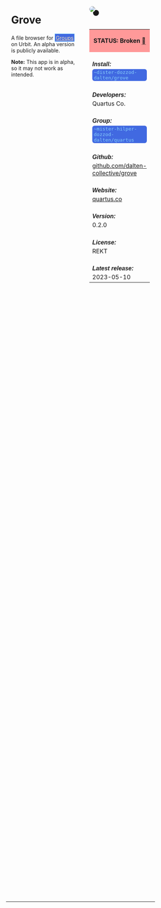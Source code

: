 <style>
	/* %wiki restyling */
.page a{display: inline-block;color: white;border: 1px solid black;margin-right: 6px;padding: 5px;background-color:#3366cc;border-radius:7px;}#page-title{display:none;}.sidebar{margin-right:-20px;padding-top:180px;background-image: url("https://i.imgur.com/enNS7bT.png");background-repeat:no-repeat;background-position-x:53%}#global-menu{border:2px solid cadetblue;}#global-menu a{display:block;margin-bottom:6px;}h1{font-size:2em;margin-top:0em}footer{text-align:left}
	/* Tooltip */
.tooltip {position: relative;display: inline-block;border-bottom: 1px dotted black;}
.tooltip .tooltiptext {visibility: hidden;width: 120px;background-color: black;color: #fff;text-align: center;padding: 5px 0;border-radius: 6px;
position: absolute;z-index: 1;}
.tooltip:hover .tooltiptext {visibility: visible;}
.logo {margin-top:-20px;margin-bottom:30px;margin-left:0px;box-shadow: 10px 10px;border-radius:30px;}
	/* Flexbox */
* {box-sizing: border-box;} body {margin: 0;} #main {display: flex;min-height: calc(100vh - 40vh);} #main > article {flex: 1;} #main > nav, #main > aside {flex: 0 0 20vw;} #main > nav {order: -1;} header{padding: 0em;} footer, article, nav, aside {padding: 1em;}
	/* Urmanac */
.urlink{display:inline-block;padding:1px 4px 1px 4px;font-family:monospace;color:LightSkyBlue; background:RoyalBlue;border-radius:6px;} .wlink{background-color: royalblue;border-radius: 0px;padding: 2px 2px 1px 2px;border: solid 1px lightskyblue;color: wheat;} .xlink{background-color: rgba(130, 130, 130, 20%);border-radius: 0px;padding: 2px 2px 1px 2px;border: solid 1px lightskyblue;color: black;} h5{margin-bottom:-1em;font-family:sans-serif}
img {max-width:100%;} .avator {border-radius:100px;width:48px;margin-right: 15px;} .tweet-wrap {max-width:490px;background: #fff;margin: 0 auto;margin-top: 50px;border-radius:3px;padding: 20px 30px 20px 10px;border-bottom: 1px solid #e6ecf0;border-top: 1px solid #e6ecf0;}.tweet-header {display: flex;align-items:flex-start;font-size:14px;}
.tweet-header-info {font-weight:bold;} .tweet-header-info span {color:#657786;font-weight:normal;margin-left: 5px;} .tweet-header-info p {font-weight:normal;margin-top: 5px;} .tweet-img-wrap {padding-left: 60px;}
</style>
<link href="https://fonts.googleapis.com/css?family=Asap" rel="stylesheet">
<link href="https://fonts.googleapis.com/css?family=Roboto" rel="stylesheet">



<div id="main"><article>

# Grove

A file browser for <a class="wlink" href="/wiki/~/p/~bordex-ripdur/urmanac/tlon">Groups</a> on Urbit. An alpha version is publicly available.

**Note:** This app is in alpha, so it may not work as intended.

</article><aside>

<img src="https://i.imgur.com/XivjgMs.png" class="logo">

<table style="width:100%">
  <tr><th style="background-color:#ff9999">

STATUS: Broken <span class="tooltip">&#x1f4c5;<span class="tooltiptext">May 21st 2024 by ~hassun-hassel</span></span>

</th></tr>
  <tr><td>
	<h5>  Install: </h5><br><span class="urlink"> ~dister-dozzod-dalten/grove </span>
  </td></tr>

  <tr><td>
	<h5>   Developers: </h5><br>Quartus Co.
  </td></tr>

  <tr><td>
	<h5>  Group: </h5><br><span class="urlink"> ~mister-hilper-dozzod-dalten/quartus </span>
  </td></tr>

  <tr><td>
	<h5>  Github: </h5><br> <a href="https://github.com/dalten-collective/grove">github.com/dalten-collective/grove</a>
  </td></tr>

  <tr><td>
	<h5>  Website: </h5><br> <a href="https://quartus.co">quartus.co</a>
  </td></tr>

  <tr><td>
	<h5>  Version: </h5><br> 0.2.0
  </td></tr>

  <tr><td>
	<h5>  License: </h5><br> REKT
  </td></tr>

  <tr><td>
	<h5>  Latest release: </h5><br> 2023-05-10
  </td></tr>

</table> 

</aside></div>

---------------------------------

